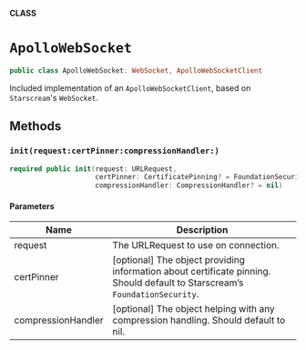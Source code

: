 **CLASS**

# `ApolloWebSocket`

```swift
public class ApolloWebSocket: WebSocket, ApolloWebSocketClient
```

Included implementation of an `ApolloWebSocketClient`, based on `Starscream`'s `WebSocket`.

## Methods
### `init(request:certPinner:compressionHandler:)`

```swift
required public init(request: URLRequest,
                     certPinner: CertificatePinning? = FoundationSecurity(),
                     compressionHandler: CompressionHandler? = nil)
```

#### Parameters

| Name | Description |
| ---- | ----------- |
| request | The URLRequest to use on connection. |
| certPinner | [optional] The object providing information about certificate pinning. Should default to Starscream’s `FoundationSecurity`. |
| compressionHandler | [optional] The object helping with any compression handling. Should default to nil. |